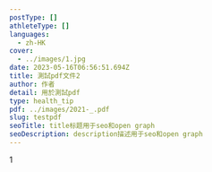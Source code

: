 ```yaml
---
postType: []
athleteType: []
languages:
  - zh-HK
cover:
  - ../images/1.jpg
date: 2023-05-16T06:56:51.694Z
title: 測試pdf文件2
author: 作者
detail: 用於測試pdf
type: health_tip
pdf: ../images/2021-_.pdf
slug: testpdf
seoTitle: title标题用于seo和open graph
seoDescription: description描述用于seo和open graph
---
```

1
